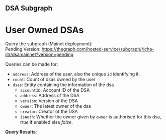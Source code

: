 ## DSA Subgraph 
# User Owned DSAs

Query the subgraph (Mainet deployment): <!--https://thegraph.com/hosted-service/subgraph/richa-iitr/dsamainnet?selected=playground--><br>
Pending Version: https://thegraph.com/hosted-service/subgraph/richa-iitr/dsamainnet?version=pending

Queries can be made for: 
- `address`: Address of the user, also the unique `id` identifying it.
- `count`: Count of dsas owned by the user
- `dsas`: Entity containing the information of the dsa
  - `accountID`: Account ID of the DSA
  - `address`: Address of the DSA
  - `version`: Version of the DSA
  - `owner`: The latest owner of the dsa
  - `creator`: Creator of the DSA
  - `isAuth`: Whether the owner given by `owner` is authorised for this dsa, _true_ if enabled else _false_.

**Query Results**:

<!-- <pre>{ 
  {
  users(where: {address: "0x1d29756e8f7b091ce6c11a35980de79c7eda5d1f"}) {
    id
    address
    count
    dsasOwned {
      id
      version
      accountID
      address
      creator
      isAuth
    }
  }
}</pre>


_Result from InstaList contract:_

![Screenshot from 2022-05-27 21-47-20](https://user-images.githubusercontent.com/76250660/170738775-ab092983-c6e7-442d-9398-519f1127fcc3.png)

<pre>{ 
  {
  users(where: {count_gte: 2}) {
    id
    address
    count
    dsasOwned(where: {isAuth: true}) {
      id
      version
      accountID
      address
      creator
      isAuth
    }
  }
}</pre>

 -->
